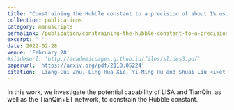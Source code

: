 ```yaml
---
title: "Constraining the Hubble constant to a precision of about 1% using  multi-band dark standard siren detections"
collection: publications
category: manuscripts
permalink: /publication/constraining-the-hubble-constant-to-a-precision-of-about-1percent-using-multi-band-dark-standard-siren-detections
excerpt: ' '
date: 2022-02-28
venue: 'February 28'
#slidesurl: 'http://academicpages.github.io/files/slides3.pdf'
paperurl: 'https://arxiv.org/pdf/2110.05224'
citation: 'Liang-Gui Zhu, Ling-Hua Xie, Yi-Ming Hu and Shuai Liu <i>et al.</i> &quot;Constraining the Hubble constant to a precision of about 1% using  multi-band dark standard siren detections&quot; <i>Sci.China Phys.Mech.Astron</i>. 65 (2022) 5, 259811'
---
```


In this work, we investigate the potential capability of LISA and TianQin, as well as the TianQin+ET network, to constrain the Hubble constant.
